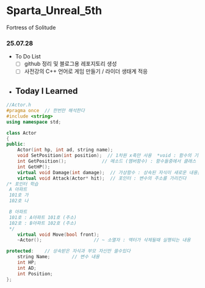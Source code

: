 # Sparta_Unreal_5th
Fortress of Solitude

### 25.07.28
- To Do List
  - [ ] github 정리 및 블로그용 레포지토리 생성
  - [ ] 사전강의 C++ 언어로 게임 만들기 / 라이더 생태계 적응 
- Today I Learned
  - 
```C++
//Actor.h
#pragma once  // 한번만 해석한다 
#include <string>
using namespace std;

class Actor
{
public:
    Actor(int hp, int ad, string name);
    void SetPosition(int position);  // 1차원 x축만 사용  *void : 함수의 기능만 실행하고 반환 값이 없다 -> 위치만 설정
    int GetPosition();             // 메소드 (멤버함수) : 함수들중에서 클래스 안에 속한 함수
    int GetHP();
    virtual void Damage(int damage);  // 가상함수 : 상속된 자식이 새로운 내용을 재구성 할 수 있다 
    virtual void Attack(Actor* hit);  // 포인터 : 변수의 주소를 가리킨다
/* 포인터 학습
 A 아파트
 101호 가
 102호 나

 B 아파트
 101호 : A아파트 101호 (주소)
 102호 : B아파트 102호 (주소)
 */
    virtual void Move(bool front);
    ~Actor();                   // ~ 소멸자 : 액터가 삭제될때 실행되는 내용 

protected:    // 상속받은 자식과 부모 자신만 쓸수있다 
    string Name;        // 변수 내용
    int HP;
    int AD;
    int Position;
};
